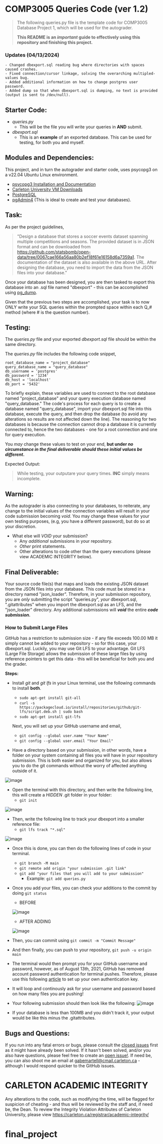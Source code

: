 # COMP3005 Queries Code (ver 1.2)
> The following queries.py file is the template code for COMP3005 Database Project 1, which will be used for the autograder.
>
> **This README is an _important_ guide to effectively using this repository and finishing this project.**

### Updates (04/13/2024)
```Ver 1.11 -> Ver 1.2
- Changed dbexport.sql reading bug where directories with spaces caused crashes.
- Fixed connection/cursor linkage, solving the overarching multipled-values bug.
- Added additional information on how to change postgres user password.
- Added dump so that when dbexport.sql is dumping, no text is provided (output is sent to /dev/null).
```
## Starter Code:
- _queries.py_
  - This will be the file you will write your queries in **AND** submit.
- _dbexport.sql_
  - This is an **example** of an exported database. This can be used for testing, for both you and myself.

## Modules and Dependencies:
This project, and in turn the autograder and starter code, uses psycopg3 on a v22.04 Ubuntu Linux environment. 
- [psycopg3 Installation and Documentation](https://www.psycopg.org/psycopg3/docs/)
- [Carleton University VM Downloads](https://carleton.ca/scs/tech-support/virtual-machines/)
- [PostgreSQL](https://ubuntu.com/server/docs/databases-postgresql)
- [pgAdmin4](https://www.pgadmin.org/download/pgadmin-4-apt/) (This is ideal to create and test your databases).

## Task:
As per the project guidelines,
>"Design a database that stores a soccer events dataset spanning multiple competitions and seasons. The provided
dataset is in JSON format and can be downloaded from https://github.com/statsbomb/open-data/tree/0067cae166a56aa80b2ef18f61e16158d6a7359a1. The documentation of the dataset is also available in the
above URL. After designing the database, you need to import the data from the JSON files into your database."

Once your database has been designed, you are then tasked to export this database into an .sql file named "dbexport" - this can be accomplished using [pg_dump](https://www.postgresql.org/docs/current/app-pgdump.html).

Given that the previous two steps are accomplished, your task is to now ONLY write your SQL queries within the prompted space within each Q_# method (where # is the question number).

## Testing:
The _queries.py_ file and your exported _dbexport.sql_ file should be within the same directory.

The _queries.py_ file includes the following code snippet,
```
root_database_name = "project_database"
query_database_name = "query_database"
db_username = 'postgres'
db_password = '1234'
db_host = 'localhost'
db_port = '5432'
```
To briefly explain, these variables are used to connect to the root database named "project_database" and your query execution database named "query_database."
The code's process for each query is to create a database named "query_database", import your dbexport.sql file into this database, execute the query, and then drop the database (to avoid any alterations so results are not affected down the line).
The reasoning for two databases is because the connection cannot drop a database it is currently connected to, hence the two databases - one for a root connection and one for query execution.

You _may_ change these values to test on your end, **but under _no circumstance in the final deliverable should these initial values be different_.**

Expected Output:
> While testing, your outputare your query times.
> **INC** simply means incomplete.

## Warning:
As the autograder is also connecting to your databases, to reiterate, any change to the initial values of the connection variables will result in your code submission becoming _void_. You may change these values for your own testing purposes, (e.g, you have a different password), but do so at your discretion.
  - What else will _VOID_ your submission?
    - Any _additional_ submissions in your repository.
    - _Other_ print statements.
    - Other alterations to code other than the query executions (please view ACADEMIC INTEGRITY below).
      
## Final Deliverable:
Your source code file(s) that maps and loads the existing JSON dataset from the JSON files into your database. This code must be stored in a directory named "json_loader".
Therefore, in your submission repository, you are _only_ submitting the script "queries.py", *your* dbexport.sql, ".gitattributes" when you import the dbexport.sql as an LFS, and the "json_loader" directory.
Any additional submissions will ***void*** the entire ***code submission.***

### How to Submit Large Files
GitHub has a restriction to submission size - if any file exceeds 100.00 MB it simply cannot be added to your repository - so for this case, your dbexport.sql. Luckily, you may use Git LFS to your advantage.
Git LFS (Large File Storage) allows the submission of these large files by using reference pointers to get this data - this will be beneficial for both you and the grader.

**Steps:**
- Install _git_ and _git lfs_ in your Linux terminal, use the following commands to install **both**.
  - ```sudo apt-get install git-all```
  - ```curl -s https://packagecloud.io/install/repositories/github/git-lfs/script.deb.sh | sudo bash```
  - ```sudo apt-get install git-lfs```
  
  Next, you will set up your GitHub username and email,
  - ```git config --global user.name "Your Name"```
  - ```git config --global user.email "Your Email"```
- Have a directory based on your submission, in other words, have a folder on your system containing all files you will have in your repository submission. This is both easier and organized for you, but also allows you to do the git commands without the worry of affected anything outside of it.
  
![image](https://github.com/gabrielmartell/COMP3005-Project-Template/assets/120336080/6424f73f-28fb-4f6c-8b34-44aa712c8617)

- Open the terminal with this directory, and then write the following line, this will create a _HIDDEN_ .git folder in your folder:
  - ```git init```
  
![image](https://github.com/gabrielmartell/COMP3005-Project-Template/assets/120336080/8df92eec-ab31-4c89-b5a5-b7ff87cf5041)

- Then, write the following line to track your dbexport into a smaller reference file:
  - ```git lfs track "*.sql"```
  
![image](https://github.com/gabrielmartell/COMP3005-Project-Template/assets/120336080/5b49a789-20be-4b3c-9be7-654577a3fad4)

- Once this is done, you can then do the following lines of code in your terminal.
  - ```git branch -M main```
  - ```git remote add origin "your submission .git link"```
  - ```git add "your files that you will add to your submission"```
    - Example: ```git add queries.py```
- Once you add your files, you can check your additions to the commit by doing ```git status```
  - BEFORE
    
  ![image](https://github.com/gabrielmartell/COMP3005-Project-Template/assets/120336080/847a64b7-6ff3-44ae-9f43-a1cc19b26bc6)
  - AFTER ADDING
    
  ![image](https://github.com/gabrielmartell/COMP3005-Project-Template/assets/120336080/03af84d0-6ef3-4e61-aba7-1b23e3f1734e)
- Then, you can commit using ```git commit -m "Commit Message"```
- And then finally, you can push to your repository, ```git push -u origin main```
- The terminal would then prompt you for your GitHub username and password, however, as of August 13th, 2021, GitHub has removed account password authentication for terminal pushes. Therefore, please use this following [article](https://dev.to/shafia/support-for-password-authentication-was-removed-please-use-a-personal-access-token-instead-4nbk) to set up your own authentication key.
- It will loop and continously ask for your username and password based on how many files you are pushing!

- Your following submission should then look like the following:
![image](https://github.com/gabrielmartell/COMP3005-Project-Template/assets/120336080/19e76627-a700-4886-b294-afb95af25999)

- If your database is less than 100MB and you didn't track it, your output would be like this minus the .gitattributes.
## Bugs and Questions:
If you run into any fatal errors or bugs, please consult the [closed issues](https://github.com/gabrielmartell/COMP3005-Project-Template/issues?q=is%3Aissue+is%3Aclosed) first as it might have already been solved.
If it hasn't been solved, and/or you also have questions, please feel free to create an [open issue!](https://github.com/gabrielmartell/COMP3305-Project-Template/issues). If need be, you can also shoot me an email at gabemartell@cmail.carleton.ca - although I would respond quicker to the GitHub issues.

# CARLETON ACADEMIC INTEGRITY
Any alterations to the code, such as modifying the time, will be flagged for suspicion of cheating - and thus will be reviewed by the staff and, if need be, the Dean.
To review the Integrity Violation Attributes of Carleton University, please view https://carleton.ca/registrar/academic-integrity/ 
# final_project
